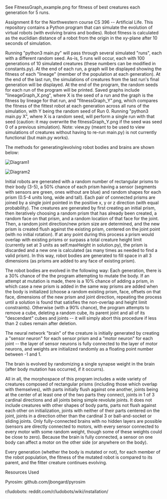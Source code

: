 See FitnessGraph_example.png for fitness of best creatures each generation for 5 runs.


Assignment 8 for the Northwestern course CS 396 -- Artificial Life. This repository contains a Python program that can simulate the evolution of virtual robots (with evolving brains and bodies). Robot fitness is calculated as the euclidian distance of a robot from the origin in the xy-plane after 10 seconds of simulation.

Running "python3 main.py" will pass through several simulated "runs", each with a different random seed. As-is, 5 runs will occur, each with 100 generations of 10 simulated creatures (these numbers can be modified in constants.py). At the end of each run, a graph will be displayed showing the fitness of each "lineage" (member of the population at each generation). At the end of the last run, the simulations of creatures from the last run's final generation will be displayed. At the end of the program, the random seeds for each run of the program will be printed. Saved graphs include "lineageGraph_X.png", where X is the seed of a run and the graph is the fitness by lineage for that run, and "fitnessGraph_Y".png, which compares the fitness of the fittest robot at each generation across all runs of the simulation, with Y being the random seed of Run 0. Running "python3 main.py X", where X is a random seed, will perform a single run with that seed (caution: it may overwrite the fitnessGraph_Y.png if the seed was seed 0 of a previous simulation). Note: view.py (meant to be used to view simulations of creatures without having to re-run main.py) is not currently functional (but main.py works).

The methods for generating/evolving robot bodies and brains are shown below:

![Diagram1](https://user-images.githubusercontent.com/57238295/221744720-f49f8a53-ab19-481a-b607-be2081615569.jpg)

![Diagram2](https://user-images.githubusercontent.com/57238295/221744777-169ac7fd-ec03-434c-86c9-dd281455203f.jpg)

Initial robots are generated with a random number of rectangular prisms to their body (3-5), a 50% chance of each prism having a sensor (segments with sensors are green, ones without are blue) and random shapes for each prism (0.5-4 units long, wide and tall). Each pair of connected prisms are joined by a single joint pointed in the positive x, y or z direction (with equal probability). The creatures are generated by first creating an initial prism, then iteratively choosing a random prism that has already been created, a random face on that prism, and a random location of that face for the joint. Then, a random joint direction/new prism size are determined, and the new prism is created flush against the existing prism, centered on the joint point (with no initial rotation). If at any point during this process a prism would overlap with existing prisms or surpass a total creature height limit (currently set at 3 units as self.maxHeight in solution.py), the prism is discarded and a new one is calculated (as many times as needed to find a valid prism). In this way, robot bodies are generated to fill space in all 3 dimensions (as prisms are added to any face of existing prism).

The robot bodies are evolved in the following way: Each generation, there is a 30% chance of the the program attempting to mutate the body. If an attempt at mutation is made, there is a 10% chance of adding a prism, in which case a new prism is added in the same way prisms are added when the body is initialized (choose a random existing prism, face, offsets on that face, dimensions of the new prism and joint direction, repeating the process until a solution is found that satisfies the non-overlap and height limit constraints). Otherwise (with a 90% chance), the program attempts to remove a cube, deleting a random cube, its parent joint and all of its "descendant" cubes and joints -- it will simply abort this procedure if less than 2 cubes remain after deletion.

The neural network "brain" of the creature is initially generated by creating a "sensor neuron" for each sensor prism and a "motor neuron" for each joint -- the layer of sensor neurons is fully connected to the layer of motor neurons, and weights are initialized randomly as a floating point number between -1 and 1.

The brain is evolved by randomizing a single synapse weight in the brain (after body mutation has occurred, if it occurrs).

All in all, the morphospace of this program includes a wide variety of creatures composed of rectangular prisms (including those which overlap with themselves), with parts initially flush against one another, joints being at the center of at least one of the two parts they connect, joints in 1 of 3 cardinal directions and all joints being simple revolute joints. It does not include creatures with other shapes of body parts, parts not flush against each other on initialization, joints with neither of their parts centered on the joint, joints in a direction other than the cardinal 3 or ball-and-socket or sliding joints. Only fully-connected brains with no hidden layers are possible (sensors are directly connected to motors, with every sensor connected to every motor with some random weight, though some of these weights could be close to zero). Because the brain is fully connected, a sensor on one body can affect a motor on the other side (or anywhere on the body).

Every generation (whether the body is mutated or not), for each member of the robot population, the fitness of the mutated robot is compared to its parent, and the fitter creature continues evolving.

Resources Used

Pyrosim: github.com/jbongard/pyrosim

r/ludobots: reddit.com/r/ludobots/wiki/installation/
